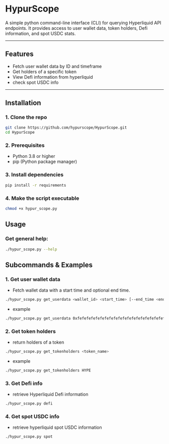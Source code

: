 # HypurScope

A simple python command-line interface (CLI) for querying Hyperliquid API endpoints. It provides access to user wallet data, token holders, Defi information, and spot USDC stats.

---

## Features
- Fetch user wallet data by ID and timeframe
- Get holders of a specific token
- View Defi information from hyperliquid
- check spot USDC info

---

## Installation


### 1. Clone the repo
```bash
git clone https://github.com/hypurscope/HypurScope.git
cd HypurScope
```

### 2. Prerequisites
- Python 3.8 or higher
- pip (Python package manager)

### 3. Install dependencies
```bash
pip install -r requirements
```

### 4. Make the script executable
```bash
chmod +x hypur_scope.py
```

## Usage

### Get general help:
```bash
./hypur_scope.py --help
```

## Subcommands & Examples

### 1. Get user wallet data
- Fetch wallet data with a start time and optional end time.
```bash
./hypur_scope.py get_userdata <wallet_id> <start_time> [--end_time <end_time>]
```
- example
```bash
./hypur_scope.py get_userdata 0xfefefefefefefefefefefefefefefefefefefefe "2025-01-01 00:00" --end_time "2025-02-01 00:00"
```

### 2. Get token holders
- return holders of a token
```bash
./hypur_scope.py get_tokenholders <token_name>
```
- example
```bash
./hypur_scope.py get_tokenholders HYPE
```

### 3. Get Defi info
- retrieve Hyperliquid Defi information
```bash
./hypur_scope.py defi
```

### 4. Get spot USDC info
- retrieve hyperliquid spot USDC information
```bash
./hypur_scope.py spot
```
